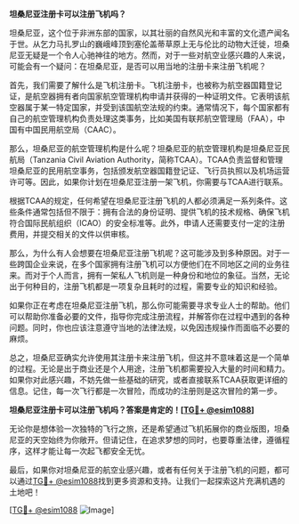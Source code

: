 **坦桑尼亚注册卡可以注册飞机吗？**

坦桑尼亚，这个位于非洲东部的国家，以其壮丽的自然风光和丰富的文化遗产闻名于世。从乞力马扎罗山的巍峨峰顶到塞伦盖蒂草原上无与伦比的动物大迁徙，坦桑尼亚无疑是一个令人心驰神往的地方。然而，对于一些对航空业感兴趣的人来说，可能会有一个疑问：在坦桑尼亚，是否可以用当地的注册卡来注册飞机呢？

首先，我们需要了解什么是飞机注册卡。飞机注册卡，也被称为航空器国籍登记证，是航空器拥有者向国家航空管理机构申请并获得的一种证明文件。它表明该航空器属于某一特定国家，并受到该国航空法规的约束。通常情况下，每个国家都有自己的航空管理机构负责处理这类事务，比如美国有联邦航空管理局（FAA），中国有中国民用航空局（CAAC）。

那么，坦桑尼亚的航空管理机构是什么呢？坦桑尼亚的航空管理机构是坦桑尼亚民航局（Tanzania Civil Aviation Authority，简称TCAA）。TCAA负责监督和管理坦桑尼亚的民用航空事务，包括颁发航空器国籍登记证、飞行员执照以及机场运营许可等。因此，如果你计划在坦桑尼亚注册一架飞机，你需要与TCAA进行联系。

根据TCAA的规定，任何希望在坦桑尼亚注册飞机的人都必须满足一系列条件。这些条件通常包括但不限于：拥有合法的身份证明、提供飞机的技术规格、确保飞机符合国际民航组织（ICAO）的安全标准等。此外，申请人还需要支付一定的注册费用，并提交相关的文件以供审核。

那么，为什么有人会想要在坦桑尼亚注册飞机呢？这可能涉及到多种原因。对于一些跨国企业来说，在多个国家拥有注册飞机可以方便他们在不同地区之间的业务往来。而对于个人而言，拥有一架私人飞机则是一种身份和地位的象征。当然，无论出于何种目的，注册飞机都是一项复杂且耗时的过程，需要专业的知识和经验。

如果你正在考虑在坦桑尼亚注册飞机，那么你可能需要寻求专业人士的帮助。他们可以帮助你准备必要的文件，指导你完成注册流程，并解答你在过程中遇到的各种问题。同时，你也应该注意遵守当地的法律法规，以免因违规操作而面临不必要的麻烦。

总之，坦桑尼亚确实允许使用其注册卡来注册飞机，但这并不意味着这是一个简单的过程。无论是出于商业还是个人用途，注册飞机都需要投入大量的时间和精力。如果你对此感兴趣，不妨先做一些基础的研究，或者直接联系TCAA获取更详细的信息。记住，每一次飞行都是一次冒险，而成功的注册则是这次冒险的第一步。

**坦桑尼亚注册卡可以注册飞机吗？答案是肯定的！[[TG💪+ @esim1088](https://t.me/s/esim1088)]**

无论你是想体验一次独特的飞行之旅，还是希望通过飞机拓展你的商业版图，坦桑尼亚的天空始终为你敞开。但请记住，在追求梦想的同时，也要尊重法律，遵循程序，这样才能让每一次起飞都安全无忧。

最后，如果你对坦桑尼亚的航空业感兴趣，或者有任何关于注册飞机的问题，都可以通过[TG💪+ @esim1088](https://t.me/s/esim1088)找到更多资源和支持。让我们一起探索这片充满机遇的土地吧！

[[TG💪+ @esim1088](https://t.me/s/esim1088) ![Image](https://i.postimg.cc/4NQfJmqS/Snipaste-2025-05-13-00-14-12.png)]
